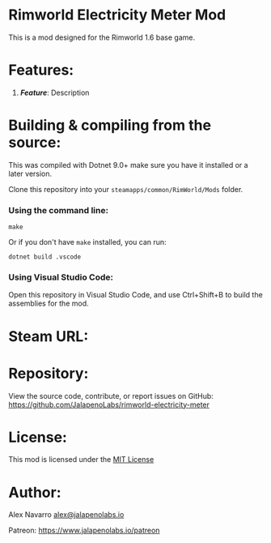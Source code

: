 # Rimworld Electricity Meter Mod

This is a mod designed for the Rimworld 1.6 base game.

# Features:
1. ***Feature***: Description

# Building & compiling from the source:
This was compiled with Dotnet 9.0+ make sure you have it installed or a later version.

Clone this repository into your `steamapps/common/RimWorld/Mods` folder.

### Using the command line:

```shell
make
```

Or if you don't have `make` installed, you can run:

```shell
dotnet build .vscode
```

### Using Visual Studio Code:
Open this repository in Visual Studio Code, and use Ctrl+Shift+B to build the assemblies for the mod.

# Steam URL:
<TODO>

# Repository:
View the source code, contribute, or report issues on GitHub:
https://github.com/JalapenoLabs/rimworld-electricity-meter

# License:
This mod is licensed under the [MIT License](https://opensource.org/licenses/MIT)

# Author:
Alex Navarro
alex@jalapenolabs.io

Patreon: https://www.jalapenolabs.io/patreon
